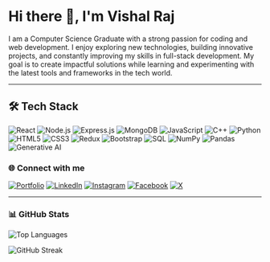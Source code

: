 # Hi there 👋, I'm Vishal Raj

I am a Computer Science Graduate with a strong passion for coding and web development. I enjoy exploring new technologies, building innovative projects, and constantly improving my skills in full-stack development. My goal is to create impactful solutions while learning and experimenting with the latest tools and frameworks in the tech world.

---

## 🛠 Tech Stack  

![React](https://img.shields.io/badge/React-20232A?style=for-the-badge&logo=react&logoColor=61DAFB)
![Node.js](https://img.shields.io/badge/Node.js-43853D?style=for-the-badge&logo=node.js&logoColor=white)
![Express.js](https://img.shields.io/badge/Express.js-404D59?style=for-the-badge)
![MongoDB](https://img.shields.io/badge/MongoDB-4EA94B?style=for-the-badge&logo=mongodb&logoColor=white)
![JavaScript](https://img.shields.io/badge/JavaScript-323330?style=for-the-badge&logo=javascript&logoColor=F7DF1E)
![C++](https://img.shields.io/badge/C++-00599C?style=for-the-badge&logo=c%2B%2B&logoColor=white)
![Python](https://img.shields.io/badge/Python-3776AB?style=for-the-badge&logo=python&logoColor=white)
![HTML5](https://img.shields.io/badge/HTML5-E34F26?style=for-the-badge&logo=html5&logoColor=white)
![CSS3](https://img.shields.io/badge/CSS3-1572B6?style=for-the-badge&logo=css3&logoColor=white)
![Redux](https://img.shields.io/badge/Redux-764ABC?style=for-the-badge&logo=redux&logoColor=white)
![Bootstrap](https://img.shields.io/badge/Bootstrap-7952B3?style=for-the-badge&logo=bootstrap&logoColor=white)
![SQL](https://img.shields.io/badge/SQL-4479A1?style=for-the-badge&logo=mysql&logoColor=white)
![NumPy](https://img.shields.io/badge/NumPy-013243?style=for-the-badge&logo=numpy&logoColor=white)
![Pandas](https://img.shields.io/badge/Pandas-150458?style=for-the-badge&logo=pandas&logoColor=white)
![Generative AI](https://img.shields.io/badge/Generative%20AI-FF6F61?style=for-the-badge)

### 🌐 Connect with me  

[![Portfolio](https://img.shields.io/badge/Portfolio-000000?style=for-the-badge&logo=vercel&logoColor=white)](https://vishalsinghrajput05.github.io/Vishal-Portfolio/)
[![LinkedIn](https://img.shields.io/badge/LinkedIn-0A66C2?style=for-the-badge&logo=linkedin&logoColor=white)](https://linkedin.com/in/vishalraj99)
[![Instagram](https://img.shields.io/badge/Instagram-E4405F?style=for-the-badge&logo=instagram&logoColor=white)](https://instagram.com/vishalsingh________)
[![Facebook](https://img.shields.io/badge/Facebook-1877F2?style=for-the-badge&logo=facebook&logoColor=white)](https://www.facebook.com/share/199Bb4LLpr/)
[![X](https://img.shields.io/badge/Twitter(X)-000000?style=for-the-badge&logo=x&logoColor=white)](https://x.com/VishalSingh05_)

---


### 📊 GitHub Stats  

![Top Languages](https://github-readme-stats.vercel.app/api/top-langs/?username=vishalsinghrajput05&layout=compact&theme=radical)  

![GitHub Streak](https://streak-stats.demolab.com?user=vishalsinghrajput05&theme=radical&hide_border=true)

